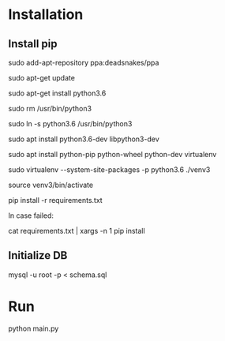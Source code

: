 # Installation
## Install pip

sudo add-apt-repository ppa:deadsnakes/ppa

sudo apt-get update

sudo apt-get install python3.6

sudo rm /usr/bin/python3

sudo ln -s python3.6 /usr/bin/python3

sudo apt install python3.6-dev libpython3-dev

sudo apt install python-pip python-wheel python-dev virtualenv

sudo virtualenv --system-site-packages -p python3.6 ./venv3

source venv3/bin/activate

pip install -r requirements.txt

In case failed:

cat requirements.txt | xargs -n 1 pip install

## Initialize DB

mysql -u root -p < schema.sql

# Run

python main.py
